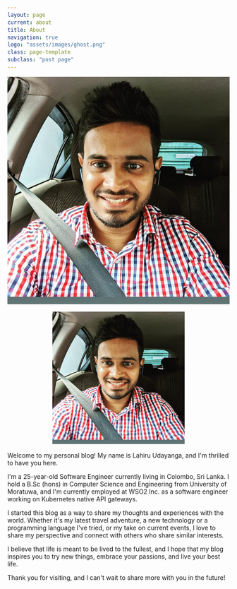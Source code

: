 ```yaml
---
layout: page
current: about
title: About
navigation: true
logo: "assets/images/ghost.png"
class: page-template
subclass: "post page"
---
```


![Me](/assets/images/lahiru.jpg)

<p align="center">
  <img alt="Me" src="assets/images/lahiru.jpg" style="width: 300px; height: 300px;">
</p>

Welcome to my personal blog! My name is Lahiru Udayanga, and I'm thrilled to have you here.

I'm a 25-year-old Software Engineer currently living in Colombo, Sri Lanka. I hold a B.Sc (hons) in Computer Science and Engineering from University of Moratuwa, and I'm currently employed at WSO2 Inc. as a software engineer working on Kubernetes native API gateways.

I started this blog as a way to share my thoughts and experiences with the world. Whether it's my latest travel adventure, a new technology or a programming language I've tried, or my take on current events, I love to share my perspective and connect with others who share similar interests.

I believe that life is meant to be lived to the fullest, and I hope that my blog inspires you to try new things, embrace your passions, and live your best life.

Thank you for visiting, and I can't wait to share more with you in the future!
